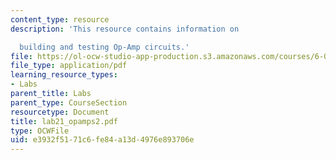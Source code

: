 ```yaml
---
content_type: resource
description: 'This resource contains information on

  building and testing Op-Amp circuits.'
file: https://ol-ocw-studio-app-production.s3.amazonaws.com/courses/6-071j-introduction-to-electronics-signals-and-measurement-spring-2006/e3932f5171c6fe84a13d4976e893706e_lab21_opamps2.pdf
file_type: application/pdf
learning_resource_types:
- Labs
parent_title: Labs
parent_type: CourseSection
resourcetype: Document
title: lab21_opamps2.pdf
type: OCWFile
uid: e3932f51-71c6-fe84-a13d-4976e893706e
---
```

